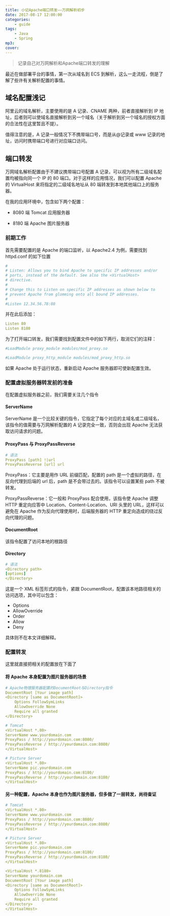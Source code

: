 ```yaml
---
title: 小记Apache端口转发——万网解析初步
date: 2017-08-17 12:00:00
categories:
    - guide
tags:
    - Java
    - Spring
mp3:
cover:
---
```


> 记录自己对万网解析和Apache端口转发的理解

最近在做部署平台的事情，第一次从域名到 ECS 到解析，这么一走流程，倒是了解了些许有关解析配置的事情。

## 域名配置浅记

阿里云的域名解析，主要使用的是 A 记录、CNAME 两种，前者直接解析到 IP 地址，后者则可以使域名直接解析到另一个域名（关于解析到另一个域名的授权方面的合法性在这里暂且不提）。

值得注意的是，A 记录一般情况下不携带端口号，而是从@记录或 www 记录的地址，访问时携带端口号进行对应端口访问。

## 端口转发

万网域名解析配置由于不建议携带端口号配置 A 记录，可以视为所有二级域名配置均被指向同一个 IP 的 80 端口。对于这样的应用情况，我们可以配置 Apache 的 VirtualHost 来将指定的二级域名地址从 80 端转发到本地其他端口上的服务器。

在我的应用环境中，包含如下两个配置：

-   8080 端 Tomcat 应用服务器

-   8180 端 Apache 图片服务器

### 前期工作

首先需要配置的是 Apache 的端口监听，以 Apache2.4 为例，需要找到 httpd.conf 的如下位置

```yaml
#
# Listen: Allows you to bind Apache to specific IP addresses and/or
# ports, instead of the default. See also the <VirtualHost>
# directive.
#
# Change this to Listen on specific IP addresses as shown below to
# prevent Apache from glomming onto all bound IP addresses.
#
#Listen 12.34.56.78:80
```

并在此后添加：

```yaml
Listen 80
Listen 8180
```

为了打开端口转发，我们需要找到配置文件中的如下两行，取消它们的注释：

```yaml
#LoadModule proxy_module modules/mod_proxy.so

#LoadModule proxy_http_module modules/mod_proxy_http.so
```

如果 Apache 处于运行状态，重新启动 Apache 服务器即可使新配置生效。

### 配置虚拟服务器转发前的准备

在配置虚拟服务器之前，我们需要关注几个指令

#### ServerName

ServerName 是一个比较关键的指令，它指定了每个<VirtualHost>对应的主域名或二级域名，该指令的值需要与万网解析配置的 A 记录完全一致，否则会出现 Apache 无法获取访问请求的问题。

#### ProxyPass 与 ProxyPassReverse

```yaml
# 语法
ProxyPass [path] !|url
ProxyPassReverse [url] url
```

ProxyPass：它主要是用作 URL 前缀匹配，配置的 path 是一个虚拟的路径，在反向代理到后端的 url 后，path 是不会带过去的。该指令可以设置某些 path 不被转发。

ProxyPassReverse：它一般和 ProxyPass 配合使用，该指令使 Apache 调整 HTTP 重定向应答中 Location、Content-Location、URI 头里的 URL，这样可以避免在 Apache 作为反向代理使用时，后端服务器的 HTTP 重定向造成的绕过反向代理的问题。

#### DocumentRoot

该指令配置了访问本地的根路径

#### Directory

```yaml
# 语法
<Directory path>
[options]
</Directory>
```

这是一个 XML 标签形式的指令，紧跟 DocumentRoot，配置该本地路径相关的访问选项，其中可以包含：

-   Options
-   AllowOverride
-   Order
-   Allow
-   Deny

具体则不在本文详细解释。

### 配置转发

这里就直接把相关的配置放在下面了

#### 将 Apache 本身配置为图片服务器的场景

```yaml
# Apache物理服务器配置的DocumentRoot与Directory指令
DocumentRoot [Your image path]
<Directory [same as DocumentRoot]>
    Options FollowSymLinks
    AllowOverride None
    Require all granted
</Directory>

# Tomcat
<VirtualHost *.80>
ServerName www.yourdomain.com
ProxyPass / http://yourdomain.com:8080/
ProxyPassReverse / http://yourdomain.com:8080/
</VirtualHost>

# Picture Server
<VirtualHost *.80>
ServerName pic.yourdomain.com
ProxyPass / http://yourdomain.com:8180/
ProxyPassReverse / http://yourdomain.com:8180/
</VirtualHost>
```

#### 另一种配置，Apache 本身也作为图片服务器，但多做了一层转发，尚待查证

```yaml
# Tomcat
<VirtualHost *.80>
ServerName www.yourdomain.com
ProxyPass / http://yourdomain.com:8080/
ProxyPassReverse / http://yourdomain.com:8080/
</VirtualHost>

# Picture Server
<VirtualHost *.80>
ServerName pic.yourdomain.com
ProxyPass / http://yourdomain.com:8180/
ProxyPassReverse / http://yourdomain.com:8180/
</VirtualHost>

<VirtualHost *.8180>
ServerName yourdomain.com
DocumentRoot [Your image path]
<Directory [same as DocumentRoot]>
    Options FollowSymLinks
    AllowOverride None
    Require all granted
</Directory>
</VirtualHost>
```
